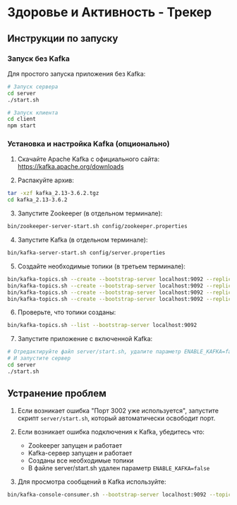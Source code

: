 # Здоровье и Активность - Трекер

## Инструкции по запуску

### Запуск без Kafka
Для простого запуска приложения без Kafka:

```bash
# Запуск сервера
cd server
./start.sh

# Запуск клиента
cd client
npm start
```

### Установка и настройка Kafka (опционально)

1. Скачайте Apache Kafka с официального сайта: https://kafka.apache.org/downloads

2. Распакуйте архив:
```bash
tar -xzf kafka_2.13-3.6.2.tgz
cd kafka_2.13-3.6.2
```

3. Запустите Zookeeper (в отдельном терминале):
```bash
bin/zookeeper-server-start.sh config/zookeeper.properties
```

4. Запустите Kafka (в отдельном терминале):
```bash
bin/kafka-server-start.sh config/server.properties
```

5. Создайте необходимые топики (в третьем терминале):
```bash
bin/kafka-topics.sh --create --bootstrap-server localhost:9092 --replication-factor 1 --partitions 1 --topic sleep-records
bin/kafka-topics.sh --create --bootstrap-server localhost:9092 --replication-factor 1 --partitions 1 --topic nutrition-records
bin/kafka-topics.sh --create --bootstrap-server localhost:9092 --replication-factor 1 --partitions 1 --topic activity-records
bin/kafka-topics.sh --create --bootstrap-server localhost:9092 --replication-factor 1 --partitions 1 --topic wellbeing-records
```

6. Проверьте, что топики созданы:
```bash
bin/kafka-topics.sh --list --bootstrap-server localhost:9092
```

7. Запустите приложение с включенной Kafka:
```bash
# Отредактируйте файл server/start.sh, удалите параметр ENABLE_KAFKA=false
# И запустите сервер
cd server
./start.sh
```

## Устранение проблем

1. Если возникает ошибка "Порт 3002 уже используется", запустите скрипт `server/start.sh`, который автоматически освободит порт.

2. Если возникает ошибка подключения к Kafka, убедитесь что:
   - Zookeeper запущен и работает
   - Kafka-сервер запущен и работает
   - Созданы все необходимые топики
   - В файле server/start.sh удален параметр `ENABLE_KAFKA=false`

3. Для просмотра сообщений в Kafka используйте:
```bash
bin/kafka-console-consumer.sh --bootstrap-server localhost:9092 --topic sleep-records --from-beginning
``` 
